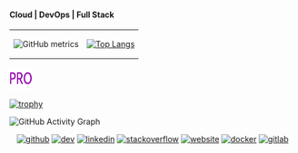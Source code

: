 #### Cloud | DevOps | Full Stack


<table><tbody><tr><td> 
  
![GitHub metrics](https://metrics.lecoq.io/JeanMGirard)  

</td><td>
      
[![Top Langs](https://github-readme-stats.vercel.app/api/top-langs/?username=JeanMGirard)](https://github.com/anuraghazra/github-readme-stats)
      
</td></tr></tbody></table>






<a href='https://github.com/pricing'><img src='https://raw.githubusercontent.com/acervenky/animated-github-badges/master/assets/pro.gif' width='40' height='40'></a> 

[![trophy](https://github-profile-trophy.vercel.app/?username=JeanMGirard)](https://github.com/ryo-ma/github-profile-trophy)



![GitHub Activity Graph](https://activity-graph.herokuapp.com/graph?username=JeanMGirard)  




<div style="align:center;" align="center">

[<img src='https://cdn.jsdelivr.net/npm/simple-icons@3.0.1/icons/github.svg' alt='github' height='40'>](https://github.com/JeanMGirard)
[<img src='https://cdn.jsdelivr.net/npm/simple-icons@3.0.1/icons/dev-dot-to.svg' alt='dev' height='40'>](https://dev.to/https://dev.to/jeanmgirard)
[<img src='https://cdn.jsdelivr.net/npm/simple-icons@3.0.1/icons/linkedin.svg' alt='linkedin' height='40'>](https://www.linkedin.com/in/https://www.linkedin.com/in/jeanmgirard//)
[<img src='https://cdn.jsdelivr.net/npm/simple-icons@3.0.1/icons/stackoverflow.svg' alt='stackoverflow' height='40'>](https://stackoverflow.com/users/https://stackoverflow.com/users/7011649/jeanmgirard)
[<img src='https://cdn.jsdelivr.net/npm/simple-icons@3.0.1/icons/icloud.svg' alt='website' height='40'>](https://jeanmgirard.com)
[<img src='https://cdn.jsdelivr.net/npm/simple-icons@3.0.1/icons/docker.svg' alt='docker' height='40'>](https://hub.docker.com/u/jeanmgirard)
[<img src='https://cdn.jsdelivr.net/npm/simple-icons@3.0.1/icons/gitlab.svg' alt='gitlab' height='40'>](https://gitlab.com/JeanMGirard)

</div>
